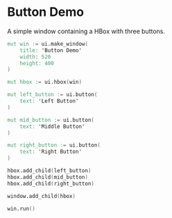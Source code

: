 # Button Demo

A simple window containing a HBox with three buttons.

```v
mut win := ui.make_window(
	title: 'Button Demo'
	width: 520
	height: 400
)

mut hbox := ui.hbox(win)

mut left_button := ui.button(
	text: 'Left Button'
)

mut mid_button := ui.button(
	text: 'Middle Button'
)

mut right_button := ui.button(
	text: 'Right Button'
)

hbox.add_child(left_button)
hbox.add_child(mid_button)
hbox.add_child(right_button)

window.add_child(hbox)

win.run()
```